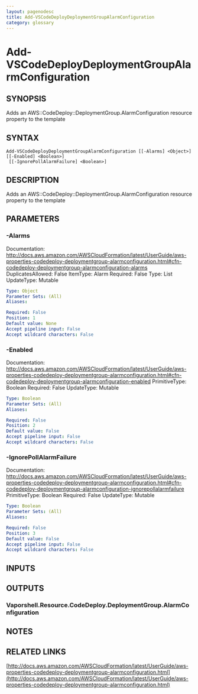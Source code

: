 ```yaml
---
layout: pagenodesc
title: Add-VSCodeDeployDeploymentGroupAlarmConfiguration
category: glossary
---
```


# Add-VSCodeDeployDeploymentGroupAlarmConfiguration

## SYNOPSIS
Adds an AWS::CodeDeploy::DeploymentGroup.AlarmConfiguration resource property to the template

## SYNTAX

```
Add-VSCodeDeployDeploymentGroupAlarmConfiguration [[-Alarms] <Object>] [[-Enabled] <Boolean>]
 [[-IgnorePollAlarmFailure] <Boolean>]
```

## DESCRIPTION
Adds an AWS::CodeDeploy::DeploymentGroup.AlarmConfiguration resource property to the template

## PARAMETERS

### -Alarms
Documentation: http://docs.aws.amazon.com/AWSCloudFormation/latest/UserGuide/aws-properties-codedeploy-deploymentgroup-alarmconfiguration.html#cfn-codedeploy-deploymentgroup-alarmconfiguration-alarms
DuplicatesAllowed: False
ItemType: Alarm
Required: False
Type: List
UpdateType: Mutable

```yaml
Type: Object
Parameter Sets: (All)
Aliases: 

Required: False
Position: 1
Default value: None
Accept pipeline input: False
Accept wildcard characters: False
```

### -Enabled
Documentation: http://docs.aws.amazon.com/AWSCloudFormation/latest/UserGuide/aws-properties-codedeploy-deploymentgroup-alarmconfiguration.html#cfn-codedeploy-deploymentgroup-alarmconfiguration-enabled
PrimitiveType: Boolean
Required: False
UpdateType: Mutable

```yaml
Type: Boolean
Parameter Sets: (All)
Aliases: 

Required: False
Position: 2
Default value: False
Accept pipeline input: False
Accept wildcard characters: False
```

### -IgnorePollAlarmFailure
Documentation: http://docs.aws.amazon.com/AWSCloudFormation/latest/UserGuide/aws-properties-codedeploy-deploymentgroup-alarmconfiguration.html#cfn-codedeploy-deploymentgroup-alarmconfiguration-ignorepollalarmfailure
PrimitiveType: Boolean
Required: False
UpdateType: Mutable

```yaml
Type: Boolean
Parameter Sets: (All)
Aliases: 

Required: False
Position: 3
Default value: False
Accept pipeline input: False
Accept wildcard characters: False
```

## INPUTS

## OUTPUTS

### Vaporshell.Resource.CodeDeploy.DeploymentGroup.AlarmConfiguration

## NOTES

## RELATED LINKS

[http://docs.aws.amazon.com/AWSCloudFormation/latest/UserGuide/aws-properties-codedeploy-deploymentgroup-alarmconfiguration.html](http://docs.aws.amazon.com/AWSCloudFormation/latest/UserGuide/aws-properties-codedeploy-deploymentgroup-alarmconfiguration.html)

